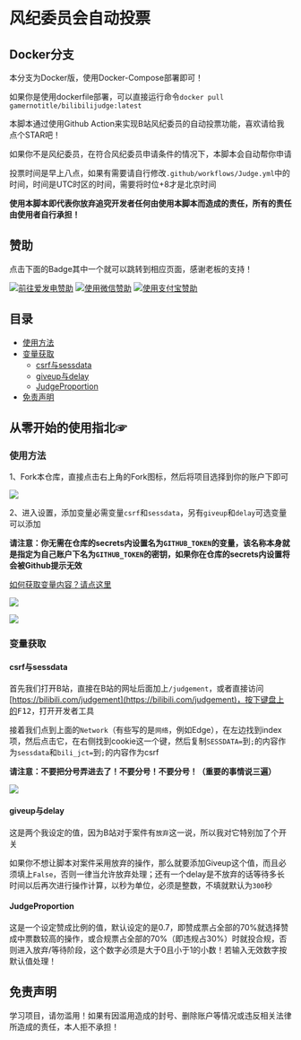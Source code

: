 # 风纪委员会自动投票

## Docker分支 

本分支为Docker版，使用Docker-Compose部署即可！

如果你是使用dockerfile部署，可以直接运行命令`docker pull gamernotitle/bilibilijudge:latest`

本脚本通过使用Github Action来实现B站风纪委员的自动投票功能，喜欢请给我点个STAR吧！

如果你不是风纪委员，在符合风纪委员申请条件的情况下，本脚本会自动帮你申请

投票时间是早上八点，如果有需要请自行修改`.github/workflows/Judge.yml`中的时间，时间是UTC时区的时间，需要将时位+8才是北京时间

**使用本脚本即代表你放弃追究开发者任何由使用本脚本而造成的责任，所有的责任由使用者自行承担！**

## 赞助
点击下面的Badge其中一个就可以跳转到相应页面，感谢老板的支持！

<a href="https://afdian.net/@GamerNoTitle"><img src="https://img.shields.io/badge/%E7%88%B1%E5%8F%91%E7%94%B5-GamerNoTitle-%238e8cd8?style=for-the-badge" alt="前往爱发电赞助" width=auto height=auto border="0" /></a> <a href="https://cdn.jsdelivr.net/gh/GamerNoTitle/Picture-repo@master/img/Donate/WeChatPay.png"><img src="https://img.shields.io/badge/%E5%BE%AE%E4%BF%A1%E6%94%AF%E4%BB%98-GamerNoTitle-%2304BE02?style=for-the-badge" alt="使用微信赞助" width=auto height=auto border="0" /></a> <a href="https://cdn.jsdelivr.net/gh/GamerNoTitle/Picture-repo@master/img/Donate/AliPay.jpg"><img src="https://img.shields.io/badge/%E6%94%AF%E4%BB%98%E5%AE%9D%E6%94%AF%E4%BB%98-GamerNoTitle-%231678FF?style=for-the-badge" alt="使用支付宝赞助" width=auto height=auto border="0" /></a>

## 目录

- [使用方法](#使用方法)
- [变量获取](#变量获取)
    - [csrf与sessdata](#csrf与sessdata)
    - [giveup与delay](#giveup与delay)
    - [JudgeProportion](#JudgeProportion)
- [免责声明](#免责声明)

## 从零开始的使用指北☞

### 使用方法

1、Fork本仓库，直接点击右上角的Fork图标，然后将项目选择到你的账户下即可

![](https://upimage.alexhchu.com/2021/01/26/55beb284a6a45.png)

2、进入设置，添加变量必需变量`csrf`和`sessdata`，另有`giveup`和`delay`可选变量可以添加

**请注意：你无需在仓库的secrets内设置名为`GITHUB_TOKEN`的变量，该名称本身就是指定为自己账户下名为`GITHUB_TOKEN`的密钥，如果你在仓库的secrets内设置将会被Github提示无效**

[如何获取变量内容？请点这里](#变量获取)

![](https://upimage.alexhchu.com/2021/01/26/404fb80a80b5a.png)

![](https://upimage.alexhchu.com/2021/01/26/b2d3f92a2a9c3.png)

### 变量获取

#### csrf与sessdata

首先我们打开B站，直接在B站的网址后面加上`/judgement`，或者直接访问[https://bilibili.com/judgement](https://bilibili.com/judgement)，按下键盘上的<kbd>F12</kbd>，打开开发者工具

接着我们点到上面的`Network`（有些写的是`网络`，例如Edge），在左边找到index项，然后点击它，在右侧找到cookie这一个键，然后复制`SESSDATA=`到`;`的内容作为`sessdata`和`bili_jct=`到`;`的内容作为csrf

**请注意：不要把分号弄进去了！不要分号！不要分号！（重要的事情说三遍）**

![](https://upimage.alexhchu.com/2021/01/26/a892c4e380db5.png)

#### giveup与delay

这是两个我设定的值，因为B站对于案件有`放弃`这一说，所以我对它特别加了个开关

如果你不想让脚本对案件采用放弃的操作，那么就要添加Giveup这个值，而且必须填上`False`，否则一律当允许放弃处理；还有一个delay是不放弃的话等待多长时间以后再次进行操作计算，以秒为单位，必须是整数，不填就默认为`300`秒

#### JudgeProportion

这是一个设定赞成比例的值，默认设定的是0.7，即赞成票占全部的70%就选择赞成中票数较高的操作，或合规票占全部的70%（即违规占30%）时就投合规，否则进入放弃/等待阶段，这个数字必须是大于0且小于1的小数！若输入无效数字按默认值处理！

## 免责声明

学习项目，请勿滥用！如果有因滥用造成的封号、删除账户等情况或违反相关法律所造成的责任，本人拒不承担！

